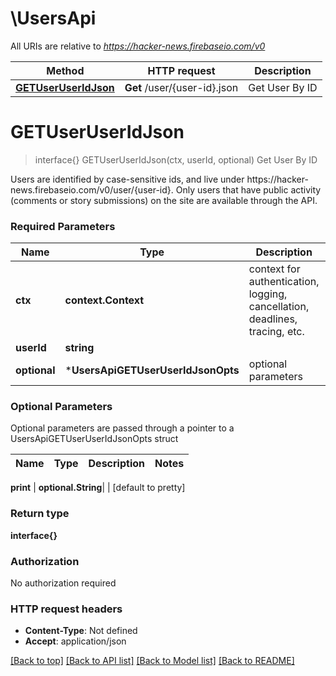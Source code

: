 # \UsersApi

All URIs are relative to *https://hacker-news.firebaseio.com/v0*

Method | HTTP request | Description
------------- | ------------- | -------------
[**GETUserUserIdJson**](UsersApi.md#GETUserUserIdJson) | **Get** /user/{user-id}.json | Get User By ID


# **GETUserUserIdJson**
> interface{} GETUserUserIdJson(ctx, userId, optional)
Get User By ID

<p>Users are identified by case-sensitive ids, and live under https://hacker-news.firebaseio.com/v0/user/{user-id}. Only users that have public activity (comments or story submissions) on the site are available through the API.</p>

### Required Parameters

Name | Type | Description  | Notes
------------- | ------------- | ------------- | -------------
 **ctx** | **context.Context** | context for authentication, logging, cancellation, deadlines, tracing, etc.
  **userId** | **string**|  | 
 **optional** | ***UsersApiGETUserUserIdJsonOpts** | optional parameters | nil if no parameters

### Optional Parameters
Optional parameters are passed through a pointer to a UsersApiGETUserUserIdJsonOpts struct

Name | Type | Description  | Notes
------------- | ------------- | ------------- | -------------

 **print** | **optional.String**|  | [default to pretty]

### Return type

**interface{}**

### Authorization

No authorization required

### HTTP request headers

 - **Content-Type**: Not defined
 - **Accept**: application/json

[[Back to top]](#) [[Back to API list]](../README.md#documentation-for-api-endpoints) [[Back to Model list]](../README.md#documentation-for-models) [[Back to README]](../README.md)


